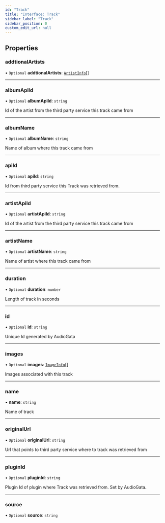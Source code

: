 ```yaml
---
id: "Track"
title: "Interface: Track"
sidebar_label: "Track"
sidebar_position: 0
custom_edit_url: null
---
```


## Properties

### addtionalArtists

• `Optional` **addtionalArtists**: [`ArtistInfo`](ArtistInfo.md)[]

___

### albumApiId

• `Optional` **albumApiId**: `string`

Id of the artist from the third party service this track came from

___

### albumName

• `Optional` **albumName**: `string`

Name of album where this track came from

___

### apiId

• `Optional` **apiId**: `string`

Id from third party service this Track was retrieved from.

___

### artistApiId

• `Optional` **artistApiId**: `string`

Id of the artist from the third party service this track came from

___

### artistName

• `Optional` **artistName**: `string`

Name of artist where this track came from

___

### duration

• `Optional` **duration**: `number`

Length of track in seconds

___

### id

• `Optional` **id**: `string`

Unique Id generated by AudioGata

___

### images

• `Optional` **images**: [`ImageInfo`](ImageInfo.md)[]

Images associated with this track

___

### name

• **name**: `string`

Name of track

___

### originalUrl

• `Optional` **originalUrl**: `string`

Url that points to third party service where to track was retrieved from

___

### pluginId

• `Optional` **pluginId**: `string`

Plugin Id of plugin where Track was retrieved from. Set by AudioGata.

___

### source

• `Optional` **source**: `string`
